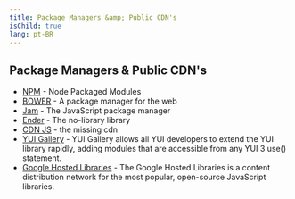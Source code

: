```yaml
---
title: Package Managers &amp; Public CDN's
isChild: true
lang: pt-BR
---
```


## Package Managers &amp; Public CDN's

* [NPM](https://npmjs.org/) - Node Packaged Modules
* [BOWER](http://twitter.github.com/bower/) - A package manager for the web
* [Jam](http://jamjs.org/) - The JavaScript package manager
* [Ender](http://ender.no.de/) - The no-library library
* [CDN JS](http://cdnjs.com/) - the missing cdn
* [YUI Gallery](http://yuilibrary.com/gallery/) - YUI Gallery allows all YUI developers to extend the YUI library rapidly, adding modules that are accessible from any YUI 3 use() statement.
* [Google Hosted Libraries](https://developers.google.com/speed/libraries/) - The Google Hosted Libraries is a content distribution network for the most popular, open-source JavaScript libraries.